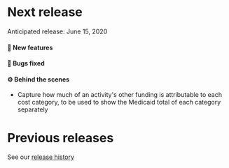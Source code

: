 # Next release

Anticipated release: June 15, 2020

#### 🚀 New features

#### 🐛 Bugs fixed

#### ⚙️ Behind the scenes

- Capture how much of an activity's other funding is attributable to each cost category, to be used to show the Medicaid total of each category separately

# Previous releases

See our [release history](https://github.com/18F/cms-hitech-apd/releases)

[#2169]: https://github.com/18F/cms-hitech-apd/issues/2169
